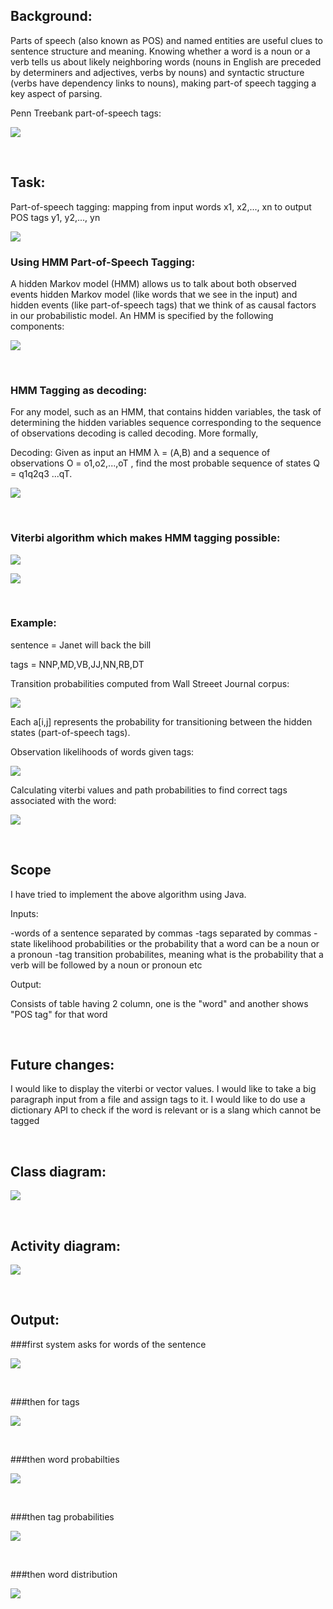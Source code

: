 ## Background:

Parts of speech (also known as POS) and named entities are useful clues to sentence structure and meaning. Knowing whether a word is a noun or a verb tells us about likely neighboring words (nouns in English are preceded by determiners and adjectives, verbs by nouns) and syntactic structure (verbs have dependency links to nouns), making part-of speech tagging a key aspect of parsing. 

Penn Treebank part-of-speech tags:

![](tag_list.png)

<br/>

## Task: 

Part-of-speech tagging: mapping from input words x1, x2,..., xn to output POS tags y1, y2,..., yn 

![](work.png)

### Using HMM Part-of-Speech Tagging:

A hidden Markov model (HMM) allows us to talk about both observed events hidden Markov model (like words that we see in the input) and hidden events (like part-of-speech tags) that we think of as causal factors in our probabilistic model. An HMM is specified by the following components:

![](components.png)

<br/>

### HMM Tagging as decoding:

For any model, such as an HMM, that contains hidden variables, the task of determining the hidden variables sequence corresponding to the sequence of observations decoding is called decoding. More formally,

Decoding: Given as input an HMM λ = (A,B) and a sequence of observations O = o1,o2,...,oT , find the most probable sequence of states Q = q1q2q3 ...qT.

![](repre.png)

<br/>

### Viterbi algorithm which makes HMM tagging possible:

![](viterbi.png)

![](notations.png)

<br/>

### Example:

sentence = Janet will back the bill

tags = NNP,MD,VB,JJ,NN,RB,DT

Transition probabilities computed from Wall Streeet Journal corpus:

![](wsj.png)

Each a[i,j] represents the probability for transitioning between the hidden states (part-of-speech tags).

Observation likelihoods of words given tags:

![](obs.png)

Calculating viterbi values and path probabilities to find correct tags associated with the word: 

![](whats_happening.png)

<br/>

## Scope

I have tried to implement the above algorithm using Java. 

Inputs:

-words of a sentence separated by commas
-tags separated by commas
-state likelihood probabilities or the probability that a word can be a noun or a pronoun
-tag transition probabilites, meaning what is the probability that a verb will be followed by a noun or pronoun etc

Output:

Consists of table having 2 column, one is the "word" and another shows "POS tag" for that word

<br/>

## Future changes: 

I would like to display the viterbi or vector values.
I would like to take a big paragraph input from a file and assign tags to it.
I would like to do use a dictionary API to check if the word is relevant or is a slang which cannot be tagged

<br/>

## Class diagram:

![](Class_diagram.png)

<br/>

## Activity diagram:

![](Activity_diagram.png)

<br/>

## Output: 

###first system asks for words of the sentence

![](sentence.png)

<br/>

###then for tags

![](tags.png)

<br/>

###then word probabilties

![](state_likelihoods.png)

<br/>

###then tag probabilities

![](transition_probabilities.png)

<br/>

###then word distribution

![](result.png)
